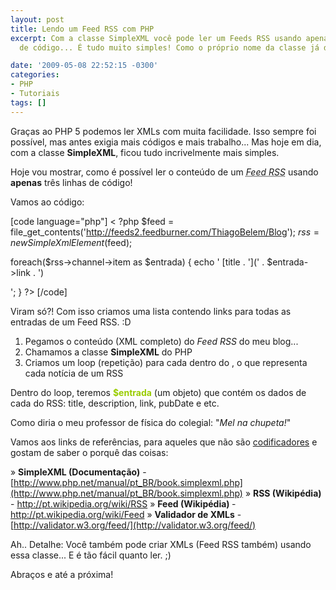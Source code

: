 ```yaml
---
layout: post
title: Lendo um Feed RSS com PHP
excerpt: Com a classe SimpleXML você pode ler um Feeds RSS usando apenas três linhas
  de código... É tudo muito simples! Como o próprio nome da classe já diz.

date: '2009-05-08 22:52:15 -0300'
categories:
- PHP
- Tutoriais
tags: []
---
```

Graças ao PHP 5 podemos ler XMLs com muita facilidade. Isso sempre foi possível, mas antes exigia mais códigos e mais trabalho... Mas hoje em dia, com a classe <strong>SimpleXML</strong>, ficou tudo incrivelmente mais simples.

Hoje vou mostrar, como é possível ler o conteúdo de um <abbr title="Really Simple Syndication"><em>Feed RSS</em></abbr> usando <strong>apenas</strong> três linhas de código!

Vamos ao código:


[code language="php"]
< ?php
$feed = file_get_contents('http://feeds2.feedburner.com/ThiagoBelem/Blog');
$rss = new SimpleXmlElement($feed);

foreach($rss->channel->item as $entrada) {
echo '
[title . '](' . $entrada->link . ')

';
}
?>
[/code]

Viram só?! Com isso criamos uma lista contendo links para todas as entradas de um Feed RSS. :D

<ol>
<li>Pegamos o conteúdo (XML completo) do <em>Feed RSS</em> do meu blog...</li>
<li>Chamamos a classe <strong>SimpleXML</strong> do PHP</li>
<li>Criamos um loop (repetição) para cada <strong><item></strong> dentro do <strong><channel></strong>, o que representa cada notícia de um RSS</li>
</ol>
Dentro do loop, teremos <span style="color: #99cc00;"><strong>$entrada</strong></span> (um objeto) que contém os dados de cada <item> do RSS: title, description, link, pubDate e etc.

Como diria o meu professor de física do colegial: "<em>Mel na chupeta!</em>"

Vamos aos links de referências, para aqueles que não são [codificadores](/codificadores-e-programadores) e gostam de saber o porquê das coisas:

» <strong>SimpleXML (Documentação)</strong> - [http://www.php.net/manual/pt_BR/book.simplexml.php](http://www.php.net/manual/pt_BR/book.simplexml.php)
» <strong>RSS (Wikipédia)</strong> - <a href="http://pt.wikipedia.org/wiki/RSS" target="_blank">http://pt.wikipedia.org/wiki/RSS
</a>» <strong>Feed (Wikipédia) </strong>- <a href="http://pt.wikipedia.org/wiki/Feed" target="_blank">http://pt.wikipedia.org/wiki/Feed
</a>» <strong>Validador de XMLs</strong> - [http://validator.w3.org/feed/](http://validator.w3.org/feed/)

Ah.. Detalhe: Você também pode criar XMLs (Feed RSS também) usando essa classe... E é tão fácil quanto ler. ;)

Abraços e até a próxima!

